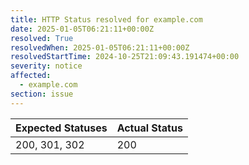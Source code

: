 ```yaml
---
title: HTTP Status resolved for example.com
date: 2025-01-05T06:21:11+00:00Z
resolved: True
resolvedWhen: 2025-01-05T06:21:11+00:00Z
resolvedStartTime: 2024-10-25T21:09:43.191474+00:00
severity: notice
affected:
  - example.com
section: issue
---
```


| Expected Statuses | Actual Status  |
|-------------------|----------------|
| 200, 301, 302 | 200 |
